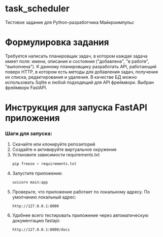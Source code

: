 # task_scheduler
Тестовое задание для Python-разработчика Майкроимпульс

# Формулировка задания
Требуется написать планировщик задач, в котором каждая задача имеет поля: имени, описания и состояния ("добавлена", "в работе", "выполнена"). К данному планировщику разработать API, работающий поверх HTTP, в котором есть методы для добавления задач, получения их списка, редактирования и удаления. В качестве БД можно использовать Sqlite и любой подходящий для API фреймворк. Выбран фреймворк FastAPI.

# Инструкция для запуска FastAPI приложения
### Шаги для запуска:
1. Скачайте или клонируйте репозиторий
2. Создайте и активируйте виртуальное окружение
3. Установите зависимости requirements.txt
    ```bash
    pip freeze > requirements.txt
    ```
5. Запустите приложение:
    ```bash
    uvicorn main:app
    ```
6. Проверьте, что приложение работает по локальному адресу. По умолчанию локальный адрес:
    ```plaintext
    http://127.0.0.1:8000
    ```
7. Удобнее всего тестировать приложение через автоматическую документацию fastapi:
    ```plaintext
    http://127.0.0.1:8000/docs
    ```
